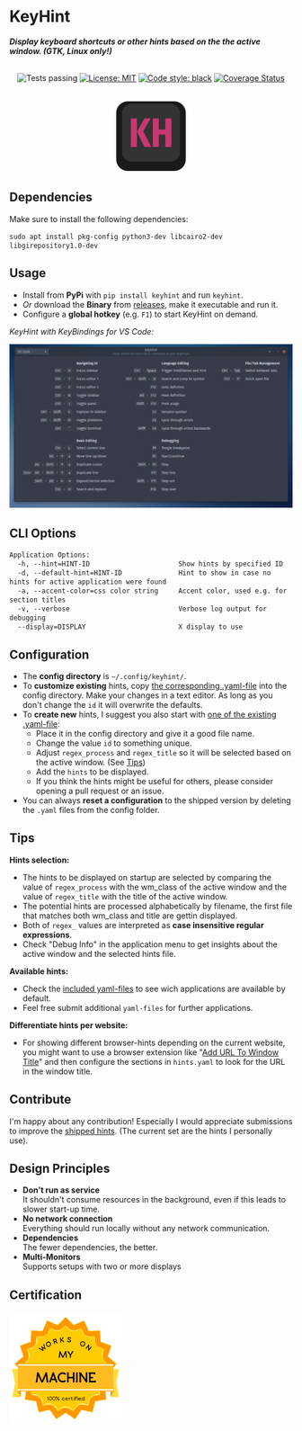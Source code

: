 # KeyHint

**_Display keyboard shortcuts or other hints based on the the active window. (GTK, Linux
only!)_**

<p align="center"><br>
<img alt="Tests passing" src="https://github.com/dynobo/keyhint/workflows/Test/badge.svg">
<a href="https://github.com/dynobo/keyhint/blob/main/LICENSE"><img alt="License: MIT" src="https://img.shields.io/badge/License-MIT-blue.svg"></a>
<a href="https://github.com/psf/black"><img alt="Code style: black" src="https://img.shields.io/badge/Code%20style-black-%23000000"></a>
<a href='https://coveralls.io/github/dynobo/keyhint'><img src='https://coveralls.io/repos/github/dynobo/keyhint/badge.svg' alt='Coverage Status' /></a>
</p>

<p align="center"><br><img src="https://raw.githubusercontent.com/dynobo/keyhint/main/keyhint/resources/keyhint_128.png"></p>

## Dependencies

Make sure to install the following dependencies:

```
sudo apt install pkg-config python3-dev libcairo2-dev libgirepository1.0-dev
```

## Usage

- Install from **PyPi** with `pip install keyhint` and run `keyhint`.
- _Or_ download the **Binary** from
  [releases](https://github.com/dynobo/keyhint/releases), make it executable and run it.
- Configure a **global hotkey** (e.g. `F1`) to start KeyHint on demand.

_KeyHint with KeyBindings for VS Code:_

![VS Code Shortcuts](https://raw.githubusercontent.com/dynobo/keyhint/main/keyhint/resources/vscode.png)

## CLI Options

```
Application Options:
  -h, --hint=HINT-ID                      Show hints by specified ID
  -d, --default-hint=HINT-ID              Hint to show in case no hints for active application were found
  -a, --accent-color=css color string     Accent color, used e.g. for section titles
  -v, --verbose                           Verbose log output for debugging
  --display=DISPLAY                       X display to use
```

## Configuration

- The **config directory** is `~/.config/keyhint/`.
- To **customize existing** hints, copy
  [the corresponding .yaml-file](https://github.com/dynobo/keyhint/tree/main/src/keyhint/config)
  into the config directory. Make your changes in a text editor. As long as you don't
  change the `id` it will overwrite the defaults.
- To **create new** hints, I suggest you also start with
  [one of the existing .yaml-file](https://github.com/dynobo/keyhint/tree/main/src/keyhint/config):
  - Place it in the config directory and give it a good file name.
  - Change the value `id` to something unique.
  - Adjust `regex_process` and `regex_title` so it will be selected based on the active
    window. (See [Tips](#tips))
  - Add the `hints` to be displayed.
  - If you think the hints might be useful for others, please consider opening a pull
    request or an issue.
- You can always **reset a configuration** to the shipped version by deleting the
  `.yaml` files from the config folder.

## Tips

**Hints selection:**

- The hints to be displayed on startup are selected by comparing the value of
  `regex_process` with the wm_class of the active window and the value of `regex_title`
  with the title of the active window.
- The potential hints are processed alphabetically by filename, the first file that
  matches both wm_class and title are gettin displayed.
- Both of `regex_` values are interpreted as **case insensitive regular expressions**.
- Check "Debug Info" in the application menu to get insights about the active window and
  the selected hints file.

**Available hints:**

- Check the
  [included yaml-files](https://github.com/dynobo/keyhint/tree/main/src/keyhint/config)
  to see wich applications are available by default.
- Feel free submit additional `yaml-files` for further applications.

**Differentiate hints per website:**

- For showing different browser-hints depending on the current website, you might want
  to use a browser extension like
  "[Add URL To Window Title](https://addons.mozilla.org/en-US/firefox/addon/add-url-to-window-title/)"
  and then configure the sections in `hints.yaml` to look for the URL in the window
  title.

## Contribute

I'm happy about any contribution! Especially I would appreciate submissions to improve
the [shipped hints](https://github.com/dynobo/keyhint/tree/main/src/keyhint/config).
(The current set are the hints I personally use).

## Design Principles

- **Don't run as service**<br>It shouldn't consume resources in the background, even if
  this leads to slower start-up time.
- **No network connection**<br>Everything should run locally without any network
  communication.
- **Dependencies**<br>The fewer dependencies, the better.
- **Multi-Monitors**<br>Supports setups with two or more displays

## Certification

![WOMM](https://raw.githubusercontent.com/dynobo/lmdiag/master/badge.png)
